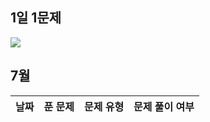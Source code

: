 ## 1일 1문제

![](https://api.mosu.blog/OneDay-OneAlgorithm/JungJeeHouk?since=2024-07-01)

## 7월

| 날짜 | 푼 문제 | 문제 유형 | 문제 풀이 여부 |
| ---- | ------- | ------ | :------: |
